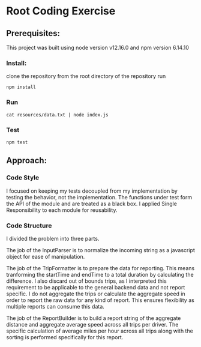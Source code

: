# Root Coding Exercise

## Prerequisites:

This project was built using node version v12.16.0 and npm version 6.14.10

### Install:

clone the repository
from the root directory of the repository run
```
npm install
```

### Run
```
cat resources/data.txt | node index.js
```

### Test 
```
npm test
```

## Approach:


### Code Style

I focused on keeping my tests decoupled from my implementation by testing the behavior, not the implementation.  The functions under test form the API of the module and are treated as a black box.  I applied Single Responsibility to each module for reusability.

### Code Structure

I divided the problem into three parts.

The job of the InputParser is to normalize the incoming string as a javascript object for ease of manipulation.

The job of the TripFormatter is to prepare the data for reporting.  This means tranforming the startTime and endTime to a total duration by calculating the difference.  I also discard out of bounds trips, as I interpreted this requirement to be applicable to the general backend data and not report specific.  I do not aggregate the trips or calculate the aggregate speed in order to report the raw data for any kind of report.  This ensures flexibility as multiple reports can consume this data.

The job of the ReportBuilder is to build a report string of the aggregate distance and aggregate average speed across all trips per driver.  The specific calculation of average miles per hour across all trips along with the sorting is performed specifically for this report.  